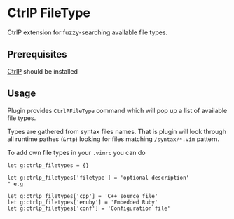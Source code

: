 # CtrlP FileType

CtrlP extension for fuzzy-searching available file types.

## Prerequisites

[CtrlP](https://github.com/kien/ctrlp.vim) should be installed

## Usage

Plugin provides `CtrlPFileType` command which will
pop up a list of available file types.

Types are gathered from syntax files names.
That is plugin will look through all runtime pathes (`&rtp`)
looking for files matching `/syntax/*.vim` pattern.

To add own file types in your `.vimrc` you can do
```
let g:ctrlp_filetypes = {}

let g:ctrlp_filetypes['filetype'] = 'optional description'
" e.g

let g:ctrlp_filetypes['cpp'] = 'C++ source file'
let g:ctrlp_filetypes['eruby'] = 'Embedded Ruby'
let g:ctrlp_filetypes['conf'] = 'Configuration file'
```
